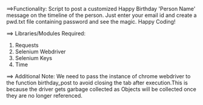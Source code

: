 ==>Functionality:
Script to post a customized Happy Birthday 'Person Name' message on the timeline of the person.
Just enter your email id and create a pwd.txt file containing password and see the magic.
Happy Coding!

==> Libraries/Modules Required:
1) Requests
2) Selenium Webdriver
3) Selenium Keys
4) Time


==> Additional Note: 
We need to pass the instance of chrome webdriver to the function birthday_post to avoid closing the tab after execution.This is because the driver gets garbage collected as Objects will be collected once they are no longer referenced.

